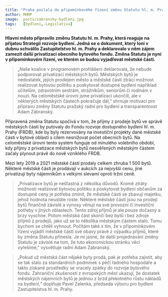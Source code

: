 ```yaml
---
title: "Praha poslala do připomínkového řízení změnu Statutu hl. m. Prahy, která by omezila privatizace bytů ve správě městských částí"
author: MHMP
image: 	posts/zabransky-bydleni.jpg
tags:   [bydlení, Legislativa]
---
```


**Hlavní město připravilo změnu Statutu hl. m. Prahy, která reaguje na přijatou Strategii rozvoje bydlení. Jedná se o dokument, který loni v dubnu schválilo Zastupitelstvo hl. m. Prahy a deklarovalo v něm zájem zamezit další privatizaci obecního bytového fondu. Změna Statutu je nyní v připomínkovém řízení, ve kterém se budou vyjadřovat městské části.**

>„Naše koalice v programovém prohlášení deklarovala, že nebude podporovat privatizaci městských bytů. Městských bytů je nedostatek, jejich prodejem město a městské části ztrácí možnost realizovat bytovou politiku a poskytovat dostupné bydlení například učitelům, zdravotním sestrám, strážníkům, seniorům či rodinám v nouzi. Na celoměstské úrovni jsme privatizaci ukončili, ale v některých městských částech pokračuje dál,“ shrnuje motivaci pro přípravu změny Statutu pražský radní pro bydlení a transparentnost Adam Zábranský.

Připravená změna Statutu spočívá v tom, že příjmy z prodeje bytů ve správě městských částí by putovaly do Fondu rozvoje dostupného bydlení hl. m. Prahy (FRDB), kde by byly rezervovány na investiční projekty dané městské části v bytové oblasti s cílem nesnižovat počet obecních bytů. Na celoměstské úrovni tento systém funguje od minulého volebního období, kdy příjmy z privatizace městských bytů nesvěřených městským částem začaly plynout právě do nově vzniklého FRDB.

Mezi lety 2019 a 2021 městské části prodaly celkem zhruba 1 500 bytů. Některé městské části je prodávají v aukcích za nejvyšší cenu, jiné privatizují byty nájemníkům s velkými slevami oproti tržní ceně.

>„Privatizace bytů je nešťastná z několika důvodů. Kromě ztráty možnosti realizovat bytovou politiku a poskytovat bydlení občanům za dostupné ceny je potřeba zmínit, že městské části se zbavují majetku, jehož hodnota neustále roste. Některé městské části jsou na prodeji bytů finančně závislé a výnosy věnují na své provozní či investiční potřeby v jiných oblastech. Tento zdroj příjmů je ale pouze dočasný a brzy vyschne. Potom městská část skončí bez bytů i bez zdroje příjmů z prodejů, jako už se to několika městským částem stalo. Tomu bychom se chtěli vyhnout. Počítám také s tím, že v připomínkovém řízení vyjádří městské části své obavy právě z výpadku příjmů, které by změna Statutu přinesla. Je mi jasné, že další projednávání změny Statutu je závislé na tom, že tuto ekonomickou stránku věci vyřešíme," vysvětluje radní Adam Zábranský. 

>„Pokud už městská část nějaké byty prodá, pak je potřeba zajistit, aby se tak stalo za standardních podmínek s péčí řádného hospodáře a takto získané prostředky se vracely zpátky do rozvoje bytového fondu. Zahraniční zkušenosti z evropských měst ukazují, že dostatek městských nájemních bytů je jednou z brzd překotného růstu nákladů na bydlení,“ doplňuje Pavel Zelenka, předseda výboru pro bydlení Zastupitelstva hl. m. Prahy.